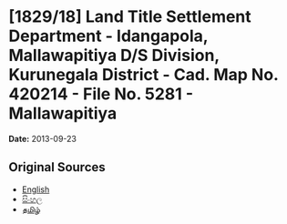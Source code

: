 # [1829/18] Land Title Settlement Department - Idangapola, Mallawapitiya D/S Division, Kurunegala District - Cad. Map No. 420214 - File No. 5281 - Mallawapitiya

**Date:** 2013-09-23

## Original Sources

- [English](https://documents.gov.lk/view/extra-gazettes/2013/9/1829-18_E.pdf)
- [සිංහල](https://documents.gov.lk/view/extra-gazettes/2013/9/1829-18_S.pdf)
- [தமிழ்](https://documents.gov.lk/view/extra-gazettes/2013/9/1829-18_T.pdf)
